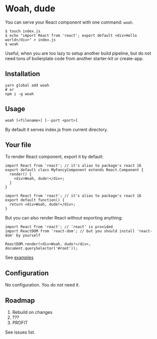 # Woah, dude

You can serve your React component with one command: `woah`.

```
$ touch index.js
$ echo "import React from 'react'; export default <div>Hello world</div>" > index.js
$ woah
```

Useful, when you are too lazy to setup another build pipeline, but do not need tons of boilerplate code from another starter-kit or create-app.


## Installation

```
yarn global add woah
# or
npm i -g woah
```


## Usage

```
woah [<filename>] [--port <port>]
```

By default it serves index.js from current directory.


## Your file

To render React component, export it by default:

```
import React from 'react'; // it's alias to package's react 16
export default class MyFancyComponent extends React.Component {
  render() {
    <div>Woah, dude!</div>;
  }
}
```

```
import React from 'react'; // it's alias to package's react 16
export default function() {
  return <div>Woah, dude!</div>;
}
```

But you can also render React without exporting anything:

```
import React from 'react'; // 'react' is provided
import ReactDOM from 'react-dom'; // but you should install 'react-dom' by yourself

ReactDOM.render(<div>Woah, dude!</div>, document.querySelector('#root'));
```

See [examples](/examples)


## Configuration

No configuration. You do not need it.


## Roadmap

1. Rebuild on changes
2. ???
3. PROFIT

See issues list.
